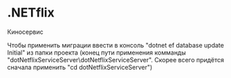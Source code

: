 # .NETflix
Киносервис

Чтобы применить миграции ввести в консоль "dotnet ef database update Initial" из папки проекта 
(конец пути применения комманды "dotNetflixServiceServer\dotNetflixServiceServer". Скорее всего придётся сначала применить "cd dotNetflixServiceServer")